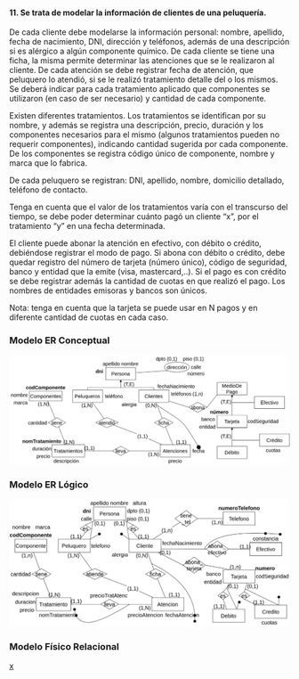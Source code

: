 #### 11. Se trata de modelar la información de clientes de una peluquería. 
De cada cliente debe modelarse la información personal: nombre, apellido, fecha de nacimiento, DNI, dirección y teléfonos, además de una descripción si es alérgico a algún componente químico. De cada cliente se tiene una ficha, la misma permite determinar las atenciones que se le realizaron al cliente. De cada atención se debe registrar fecha de atención, que peluquero lo atendió, si se le realizó tratamiento detalle del o los mismos. Se deberá indicar para cada tratamiento aplicado que componentes se utilizaron (en caso de ser necesario) y cantidad de cada componente.

Existen diferentes tratamientos. Los tratamientos se identifican por su nombre, y además se registra una descripción, precio, duración y los componentes necesarios para el mismo (algunos tratamientos pueden no requerir componentes), indicando cantidad sugerida por cada componente. De los componentes se registra código único de componente, nombre y marca que lo fabrica.

De cada peluquero se registran: DNI, apellido, nombre, domicilio detallado, teléfono de contacto.

Tenga en cuenta que el valor de los tratamientos varía con el transcurso del tiempo, se debe poder determinar cuánto pagó un cliente “x”, por el tratamiento “y” en una fecha determinada.

El cliente puede abonar la atención en efectivo, con débito o crédito, debiéndose registrar el modo de pago. Si abona con débito o crédito, debe quedar registro del número de tarjeta (número único), código de seguridad, banco y entidad que la emite (visa, mastercard,..). Si el pago es con crédito se debe registrar además la cantidad de cuotas en que realizó el pago. Los nombres de entidades emisoras y bancos son únicos.

Nota: tenga en cuenta que la tarjeta se puede usar en N pagos y en diferente cantidad de cuotas en cada caso.

### Modelo ER Conceptual
![ejercicio11_Conceptual](../../Practica2/Parte1/drawios-png/ejercicio11P2_Conceptual.drawio.png)

### Modelo ER Lógico
![ejercicio11_Lógico](../../Practica2/Parte1/drawios-png/ejercicio11P2_Logico.drawio.png)

### Modelo Físico Relacional

<u>x</u>


